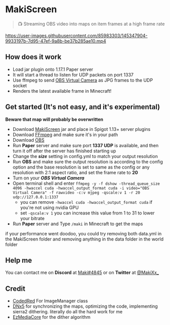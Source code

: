 # MakiScreen
> 📺 Streaming OBS video into maps on item frames at a high frame rate

https://user-images.githubusercontent.com/85983303/145347904-9933197b-7d95-47ef-9a8b-be37b285ae10.mp4

## How does it work

- Load jar plugin onto 1.17.1 Paper server
- It will start a thread to listen for UDP packets on port 1337
- Use ffmpeg to send [OBS Virtual Camera](https://www.youtube.com/watch?v=bfrknjDzukI) as JPG frames to the UDP socket
- Renders the latest available frame in Minecraft! 

## Get started (It's not easy, and it's experimental)

**Beware that map will probably be overwritten**

- Download [MakiScreen](https://github.com/makitsune/MakiScreen/actions) jar and place in Spigot 1.13+ server plugins
- Download [FFmpeg](http://ffmpeg.org/download.html) and make sure it's in your path
- Download [OBS](https://obsproject.com)
- Run **Paper** server and make sure port **1337 UDP** is available, and then turn it off after the server has finished starting up
- Change the ***size*** setting in config.yml to match your output resolution
- Run **OBS** and make sure the output resolution is according to the config option and the base resolution is set to same as the config or any resolution with 2:1 aspect ratio, and set the frame rate to **20**
- Turn on your ***OBS Virtual Camera***
- Open terminal shell and enter `ffmpeg -y -f dshow -thread_queue_size 4096 -hwaccel cuda -hwaccel_output_format cuda -i video="OBS Virtual Camera" -f rawvideo -c:v mjpeg -qscale:v 1 -r 20 udp://127.0.0.1:1337`
  - you can remove `-hwaccel cuda -hwaccel_output_format cuda` if you're not using nvidia GPU
  - set `-qscale:v 1` you can increase this value from 1 to 31 to lower your bitrate
- Run **Paper** server and Type `/maki` in Minecraft to get the maps

if your performance went doodoo, you could try removing both data.yml in the MakiScreen folder and removing anything in the data folder in the world folder

## Help me

You can contact me on **Discord** at [Maki#4845](https://maki.cat/discord) or on **Twitter** at [@MakiXx_](https://twitter.com/MakiXx_)

## Credit
- [CodedRed](https://www.youtube.com/channel/UC_kPUW3XPrCCRT9a4Pnf1Tg) For ImageManager class
- [DNx5](https://github.com/dnx5) for synchronizing the maps, optimizing the code, implementing sierra2 dithering. literally do all the hard work for me
- [EzMediaCore](https://github.com/MinecraftMediaLibrary/EzMediaCore) for the dither algorithm
